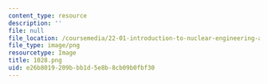 ```yaml
---
content_type: resource
description: ''
file: null
file_location: /coursemedia/22-01-introduction-to-nuclear-engineering-and-ionizing-radiation-fall-2016/e26b8019209bbb1d5e8b8cb09b0fbf30_1028.png
file_type: image/png
resourcetype: Image
title: 1028.png
uid: e26b8019-209b-bb1d-5e8b-8cb09b0fbf30
---
```

